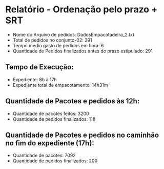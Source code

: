# Relatório - Ordenação pelo prazo + SRT
 - Nome do Arquivo de pedidos: DadosEmpacotadeira_2.txt
 - Total de pedidos no conjunto-02: 291
 - Tempo médio gasto de pedidos em hora: 6
 - Quantidade de Pedidos finalizados antes do prazo estipulado: 291
## Tempo de Execução:
 - Expediente: 8h à 17h
 - Expediente total de empacotamento: 14h31m
## Quantidade de Pacotes e pedidos às 12h:
 - Quantidade de pacotes feitos: 3200
 - Quantidade de pedidos finalizados: 118
## Quantidade de Pacotes e pedidos no caminhão no fim do expediente (17h):
 - Quantidade de pacotes: 7092
 - Quantidade de pedidos finalizados: 200
